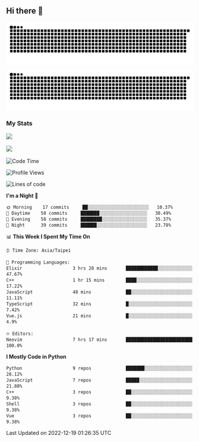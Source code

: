 ## Hi there 👋

<div align="center">

![GitHub Snake Light](https://raw.githubusercontent.com/CSY54/CSY54/snake/github-snake.svg#gh-light-mode-only)

![GitHub Snake dark](https://raw.githubusercontent.com/CSY54/CSY54/snake/github-snake-dark.svg#gh-dark-mode-only)

</div>

### My Stats

![](https://github-readme-stats.vercel.app/api?username=CSY54&theme=nord&show_icons=true)

![](https://github-readme-stats.vercel.app/api/top-langs/?username=CSY54&theme=nord&layout=compact&card_width=445)

<!--START_SECTION:waka-->
![Code Time](http://img.shields.io/badge/Code%20Time-1%2C413%20hrs%2033%20mins-blue)

![Profile Views](http://img.shields.io/badge/Profile%20Views-12-blue)

![Lines of code](https://img.shields.io/badge/From%20Hello%20World%20I%27ve%20Written-113%20Thousand%20lines%20of%20code-blue)

**I'm a Night 🦉** 

```text
🌞 Morning    17 commits     ██░░░░░░░░░░░░░░░░░░░░░░░   10.37% 
🌆 Daytime    50 commits     ███████░░░░░░░░░░░░░░░░░░   30.49% 
🌃 Evening    58 commits     ████████░░░░░░░░░░░░░░░░░   35.37% 
🌙 Night      39 commits     ██████░░░░░░░░░░░░░░░░░░░   23.78%

```


📊 **This Week I Spent My Time On** 

```text
⌚︎ Time Zone: Asia/Taipei

💬 Programming Languages: 
Elixir                   3 hrs 28 mins       ████████████░░░░░░░░░░░░░   47.67% 
C++                      1 hr 15 mins        ████░░░░░░░░░░░░░░░░░░░░░   17.22% 
JavaScript               48 mins             ██░░░░░░░░░░░░░░░░░░░░░░░   11.11% 
TypeScript               32 mins             █░░░░░░░░░░░░░░░░░░░░░░░░   7.42% 
Vue.js                   21 mins             █░░░░░░░░░░░░░░░░░░░░░░░░   4.9%

🔥 Editors: 
Neovim                   7 hrs 17 mins       █████████████████████████   100.0%

```

**I Mostly Code in Python** 

```text
Python                   9 repos             ███████░░░░░░░░░░░░░░░░░░   28.12% 
JavaScript               7 repos             █████░░░░░░░░░░░░░░░░░░░░   21.88% 
C++                      3 repos             ██░░░░░░░░░░░░░░░░░░░░░░░   9.38% 
Shell                    3 repos             ██░░░░░░░░░░░░░░░░░░░░░░░   9.38% 
Vue                      3 repos             ██░░░░░░░░░░░░░░░░░░░░░░░   9.38%

```



 Last Updated on 2022-12-19 01:26:35 UTC
<!--END_SECTION:waka-->

<!--
**CSY54/CSY54** is a ✨ _special_ ✨ repository because its `README.md` (this file) appears on your GitHub profile.

Here are some ideas to get you started:

- 🔭 I’m currently working on ...
- 🌱 I’m currently learning ...
- 👯 I’m looking to collaborate on ...
- 🤔 I’m looking for help with ...
- 💬 Ask me about ...
- 📫 How to reach me: ...
- 😄 Pronouns: ...
- ⚡ Fun fact: ...
-->

